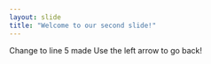 ```yaml
---
layout: slide
title: "Welcome to our second slide!"
---
```

Change to line 5 made
Use the left arrow to go back!

